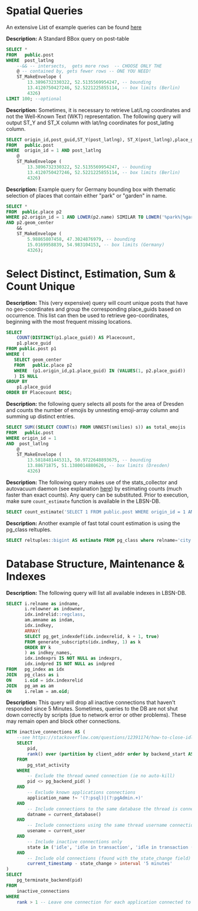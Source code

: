 # Spatial Queries

An extensive List of example queries can be found [here](Queries/queries)

**Description:** A Standard BBox query on post-table
```sql
SELECT *
FROM   public.post
WHERE  post_latlng 
    --&& -- intersects,  gets more rows  -- CHOOSE ONLY THE
    @ -- contained by, gets fewer rows -- ONE YOU NEED!
    ST_MakeEnvelope (
        13.3896732330322, 52.5135569954247, -- bounding 
        13.4120750427246, 52.5221225855114, -- box limits (Berlin)
        4326)
LIMIT 100; --optional
```
**Description:** Sometimes, it is necessary to retrieve Lat/Lng coordinates and not the Well-Known Text (WKT) representation. The following query will output ST_Y and ST_X column with lat/lng coordinates for post_latlng column.
```sql
SELECT origin_id,post_guid,ST_Y(post_latlng), ST_X(post_latlng),place_guid,city_guid,country_guid,user_guid,post_publish_date,post_body,post_geoaccuracy,hashtags,smilies,post_like_count,post_comment_count,post_title,post_create_date,post_thumbnail_url,post_url,post_type,post_filter
FROM   public.post
WHERE  origin_id = 1 AND post_latlng 
    @
    ST_MakeEnvelope (
        13.3896732330322, 52.5135569954247, -- bounding 
        13.4120750427246, 52.5221225855114, -- box limits (Berlin)
        4326)
```

**Description:** Example query for Germany bounding box with thematic selection of places that contain either "park" or "garden" in name.
```sql
SELECT *
FROM  public.place p2
WHERE p2.origin_id = 1 AND LOWER(p2.name) SIMILAR TO LOWER('%park%|%garten%')
AND p2.geom_center
    &&
    ST_MakeEnvelope (
        5.98865807458, 47.3024876979, -- bounding 
        15.0169958839, 54.983104153, -- box limits (Germany)
        4326);
```

# Select Distinct, Estimation, Sum & Count Unique

**Description:** This (very expensive) query will count unique posts that have no geo-coordinates and group the corresponding place_guids based on occurrence. This list can then be used to retrieve geo-coordinates, beginning with the most frequent missing locations.
```sql
SELECT 
	COUNT(DISTINCT(p1.place_guid)) AS Placecount,
	p1.place_guid
FROM public.post p1
WHERE (
   SELECT geom_center
   FROM   public.place p2
   WHERE  (p1.origin_id,p1.place_guid) IN (VALUES(1, p2.place_guid))
   ) IS NULL
GROUP BY
    p1.place_guid
ORDER BY Placecount DESC;
```

**Description:** the following query selects all posts for the area of Dresden and counts the number of emojis by unnesting emoji-array column and summing up distinct entries.
```sql
SELECT SUM((SELECT COUNT(s) FROM UNNEST(smilies) s)) as total_emojis
FROM   public.post
WHERE origin_id = 1
AND  post_latlng 
    @
    ST_MakeEnvelope (
        13.5818481445313, 50.9722648893675, -- bounding 
        13.88671875, 51.1380014880626, -- box limits (Dresden)
        4326)
```

**Description:** The following query makes use of the stats_collector and autovacuum daemon (see explanation [here](https://www.citusdata.com/blog/2016/10/12/count-performance/)) by estimating counts (much faster than exact counts). Any query can be substituted. Prior to execution, make sure `count_estimate` function is available in the LBSN-DB.
```sql
SELECT count_estimate('SELECT 1 FROM public.post WHERE origin_id = 1 AND post_latlng IS NULL');
```

**Description:** Another example of fast total count estimation is using the pg_class reltuples.
```sql
SELECT reltuples::bigint AS estimate FROM pg_class where relname='city';
```



# Database Structure, Maintenance & Indexes

**Description:** The following query will list all available indexes in LBSN-DB.
```sql
SELECT i.relname as indname,
       i.relowner as indowner,
       idx.indrelid::regclass,
       am.amname as indam,
       idx.indkey,
       ARRAY(
       SELECT pg_get_indexdef(idx.indexrelid, k + 1, true)
       FROM generate_subscripts(idx.indkey, 1) as k
       ORDER BY k
       ) as indkey_names,
       idx.indexprs IS NOT NULL as indexprs,
       idx.indpred IS NOT NULL as indpred
FROM   pg_index as idx
JOIN   pg_class as i
ON     i.oid = idx.indexrelid
JOIN   pg_am as am
ON     i.relam = am.oid;
```

**Description:** This query will drop all inactive connections that haven't responded since 5 Minutes. Sometimes, queries to the DB are not shut down correctly by scripts (due to network error or other problems). These may remain open and block other connections.
```sql
WITH inactive_connections AS (
    --see https://stackoverflow.com/questions/12391174/how-to-close-idle-connections-in-postgresql-automatically
    SELECT
        pid,
        rank() over (partition by client_addr order by backend_start ASC) as rank
    FROM 
        pg_stat_activity
    WHERE
        -- Exclude the thread owned connection (ie no auto-kill)
        pid <> pg_backend_pid( )
    AND
        -- Exclude known applications connections
        application_name !~ '(?:psql)|(?:pgAdmin.+)'
    AND
        -- Include connections to the same database the thread is connected to
        datname = current_database() 
    AND
        -- Include connections using the same thread username connection
        usename = current_user 
    AND
        -- Include inactive connections only
        state in ('idle', 'idle in transaction', 'idle in transaction (aborted)', 'disabled') 
    AND
        -- Include old connections (found with the state_change field)
        current_timestamp - state_change > interval '5 minutes' 
)
SELECT
    pg_terminate_backend(pid)
FROM
    inactive_connections 
WHERE
    rank > 1 -- Leave one connection for each application connected to the database
```